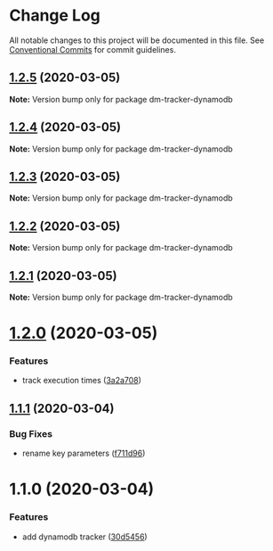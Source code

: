 # Change Log

All notable changes to this project will be documented in this file.
See [Conventional Commits](https://conventionalcommits.org) for commit guidelines.

## [1.2.5](https://github.com/theBenForce/data-migration/compare/dm-tracker-dynamodb@1.2.4...dm-tracker-dynamodb@1.2.5) (2020-03-05)

**Note:** Version bump only for package dm-tracker-dynamodb





## [1.2.4](https://github.com/theBenForce/data-migration/compare/dm-tracker-dynamodb@1.2.3...dm-tracker-dynamodb@1.2.4) (2020-03-05)

**Note:** Version bump only for package dm-tracker-dynamodb





## [1.2.3](https://github.com/theBenForce/data-migration/compare/dm-tracker-dynamodb@1.2.2...dm-tracker-dynamodb@1.2.3) (2020-03-05)

**Note:** Version bump only for package dm-tracker-dynamodb





## [1.2.2](https://github.com/theBenForce/data-migration/compare/dm-tracker-dynamodb@1.2.1...dm-tracker-dynamodb@1.2.2) (2020-03-05)

**Note:** Version bump only for package dm-tracker-dynamodb





## [1.2.1](https://github.com/theBenForce/data-migration/compare/dm-tracker-dynamodb@1.2.0...dm-tracker-dynamodb@1.2.1) (2020-03-05)

**Note:** Version bump only for package dm-tracker-dynamodb





# [1.2.0](https://github.com/theBenForce/data-migration/compare/dm-tracker-dynamodb@1.1.1...dm-tracker-dynamodb@1.2.0) (2020-03-05)


### Features

* track execution times ([3a2a708](https://github.com/theBenForce/data-migration/commit/3a2a70869b441c776f7835edfb101a0ac03def95))





## [1.1.1](https://github.com/theBenForce/data-migration/compare/dm-tracker-dynamodb@1.1.0...dm-tracker-dynamodb@1.1.1) (2020-03-04)


### Bug Fixes

* rename key parameters ([f711d96](https://github.com/theBenForce/data-migration/commit/f711d96cbc5319b7da5f1dc3ad55899ec0241682))





# 1.1.0 (2020-03-04)


### Features

* add dynamodb tracker ([30d5456](https://github.com/theBenForce/data-migration/commit/30d54564ff40bf3731c8ccaf5f53dcfb78bb7339))

